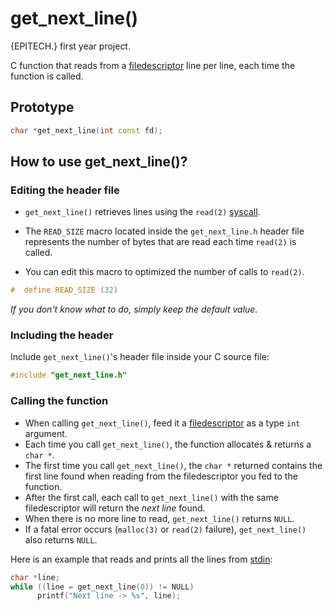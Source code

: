 # get_next_line()

{EPITECH.} first year project.

C function that reads from a [filedescriptor](https://en.wikipedia.org/wiki/File_descriptor) line per line, each time the function is called.

## Prototype

```cpp
char *get_next_line(int const fd);
```

## How to use get_next_line()?

### Editing the header file

 - `get_next_line()` retrieves lines using the `read(2)` [syscall](https://en.wikipedia.org/wiki/System_call).

 - The `READ_SIZE` macro located inside the `get_next_line.h` header file represents the number of bytes that are read each time `read(2)` is called.

 - You can edit this macro to optimized the number of calls to `read(2)`.

```cpp
#  define READ_SIZE (32)
```

*If you don't know what to do, simply keep the default value.*

### Including the header

Include `get_next_line()`'s header file inside your C source file:

```cpp
#include "get_next_line.h"
```

### Calling the function

 - When calling `get_next_line()`, feed it a [filedescriptor](https://en.wikipedia.org/wiki/File_descriptor) as a type `int` argument.
 - Each time you call `get_next_line()`, the function allocates & returns a `char *`.
 - The first time you call `get_next_line()`, the `char *` returned contains the first line found when reading from the filedescriptor you fed to the function.
 - After the first call, each call to `get_next_line()` with the same filedescriptor will return the *next line* found.
 - When there is no more line to read, `get_next_line()` returns `NULL`.
 - If a fatal error occurs (`malloc(3)` or `read(2)` failure), `get_next_line()` also returns `NULL`.

Here is an example that reads and prints all the lines from [stdin](https://en.wikipedia.org/wiki/Standard_streams#Standard_input_(stdin)):

```cpp
char *line;
while ((line = get_next_line(0)) != NULL)
      printf("Next line -> %s", line);
```

